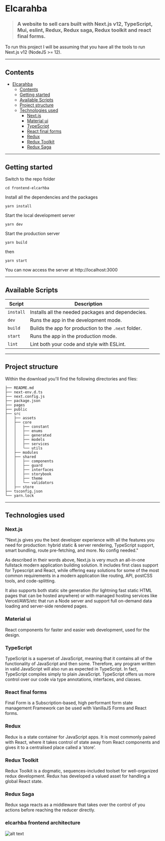 # Elcarahba

> ### A website to sell cars built with Next.js v12, TypeScript, Mui, eslint, Redux, Redux saga, Redux toolkit and react final forms.

To run this project I will be assuming that you have all the tools to run Next.js v12 (NodeJS >= 12).

---

## Contents

- [Elcarahba](#elcarahba)
  - [Contents](#contents)
  - [Getting started](#getting-started)
  - [Available Scripts](#available-scripts)
  - [Project structure](#project-structure)
  - [Technologies used](#technologies-used)
    - [Next.js](#nextjs)
    - [Material ui](#material-ui)
    - [TypeScript](#typescript)
    - [React final forms](#react-final-forms)
    - [Redux](#redux)
    - [Redux Toolkit](#redux-toolkit)
    - [Redux Saga](#redux-saga)

---

## Getting started

Switch to the repo folder

    cd frontend-elcarhba

Install all the dependencies and the packages

    yarn install

Start the local development server

    yarn dev

Start the production server

    yarn build
then

    yarn start

You can now access the server at http://localhost:3000

---

## Available Scripts

| Script       | Description                                            |
| ------------ | ------------------------------------------------------ |
| `install`    | Installs all the needed packages and dependecies.      |
| `dev`        | Runs the app in the development mode.                  |
| `build`      | Builds the app for production to the `.next` folder.   |
| `start`      | Runs the app in the production mode.                   |
| `lint`       | Lint both your code and style with ESLint.             |

---

## Project structure
Within the download you'll find the following directories and files:

```
├── README.md
├── next-env.d.ts
├── next.config.js
├── package.json
├── pages
├── public
├── src
│   ├── assets
│   ├── core
│   │   ├── constant
│   │   ├── enums
│   │   ├── generated
│   │   ├── models
│   │   ├── services
│   │   └── utils
│   ├── modules
│   ├── shared
│   │   ├── components
│   │   ├── guard
│   │   ├── interfaces
│   │   ├── storybook
│   │   ├── theme
│   │   └── validators
│   ├── store
├── tsconfig.json
└── yarn.lock
```

---

## Technologies used

### Next.js

"Next.js gives you the best developer experience with all the features you need for production: hybrid static & server rendering, TypeScript support, smart bundling, route pre-fetching, and more. No config needed."

As described in their words above, Next.js is very much an all-in-one fullstack modern application building solution. It includes first class support for Typescript and React, while offering easy solutions for some of the most common requirements in a modern application like routing, API, postCSS tools, and code-splitting.

It also supports both static site generation (for lightning fast static HTML pages that can be hosted anywhere) or with managed hosting services like Vercel/AWS/etc that run a Node server and support full on-demand data loading and server-side rendered pages.

### Material ui

React components for faster and easier web development, used for the design.

### TypeScript

TypeScript is a superset of JavaScript, meaning that it contains all of the functionality of JavaScript and then some. Therefore, any program written in valid JavaScript will also run as expected in TypeScript. In fact, TypeScript compiles simply to plain JavaScript.
TypeScript offers us more control over our code via type annotations, interfaces, and classes.

### React final forms

Final Form is a Subscription-based, high performant form state management Framework can be used with VanillaJS Forms and React forms.

### Redux

Redux is a state container for JavaScript apps. It is most commonly paired with React, where it takes control of state away from React components and gives it to a centralised place called a ‘store’.

### Redux Toolkit

Redux Toolkit is a dogmatic, sequences-included toolset for well-organized redux development. Redux has developed a valued asset for handling a global React state.

### Redux Saga

Redux saga reacts as a middleware that takes over the control of you actions before reaching the reducer directly.
### elcarhba frontend architecture
![alt text](https://github.com/foodeal/ELCARHBA/edit/build-web/client/web/elcarhba-a.drawio.png?raw=true)

